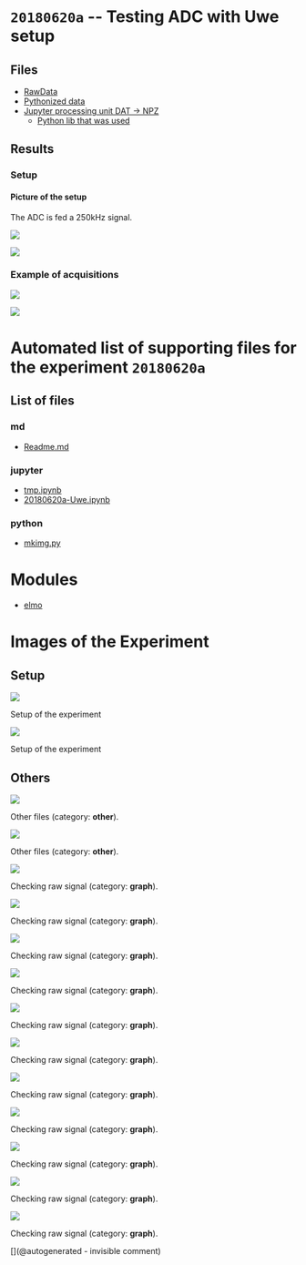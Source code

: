 # `20180620a` -- Testing ADC with Uwe setup

## Files

* [RawData](/include/community/Uwe/20180620a/data/20180620a.DAT)
* [Pythonized data](/include/community/Uwe/20180620a/20180620a.npz)
* [Jupyter processing unit DAT -> NPZ](/include/community/Uwe/20180620a/20180620a-Uwe.ipynb)
  * [Python lib that was used](/include/community/Uwe/20180620a/ustk.py)

## Results

### Setup

#### Picture of the setup

The ADC is fed a 250kHz signal.

![](/include/community/Uwe/20180620a/IMAG0232.jpg)

![](/include/community/Uwe/20180620a/IMAG0233.jpg)

### Example of acquisitions

![](/include/community/Uwe/20180620a/lines/20180620a_line1sample.jpg)

![](/include/community/Uwe/20180620a/lines/20180620a_line0details.jpg)


# Automated list of supporting files for the __experiment `20180620a`__

## List of files

### md

* [Readme.md](/include/community/Uwe/20180620a/Readme.md)


### jupyter

* [tmp.ipynb](/tmp.ipynb)
* [20180620a-Uwe.ipynb](/include/community/Uwe/20180620a/20180620a-Uwe.ipynb)


### python

* [mkimg.py](/include/community/Uwe/20180620a/mkimg.py)





# Modules

* [elmo](/elmo/)




# Images of the Experiment

## Setup

![](/include/community/Uwe/20180620a/IMAG0232.jpg)

Setup of the experiment

![](/include/community/Uwe/20180620a/IMAG0233.jpg)

Setup of the experiment

## Others

![](/include/community/Uwe/20180620a/maps/20180620a.DAT_rawsignal.jpg)

Other files (category: __other__).

![](/include/community/Uwe/20180620a/maps/20180620a.DAT_spectrum.jpg)

Other files (category: __other__).

![](/include/community/Uwe/20180620a/lines/20180620a_line5sample.jpg)

Checking raw signal (category: __graph__).

![](/include/community/Uwe/20180620a/lines/20180620a_line4sample.jpg)

Checking raw signal (category: __graph__).

![](/include/community/Uwe/20180620a/lines/20180620a_line8sample.jpg)

Checking raw signal (category: __graph__).

![](/include/community/Uwe/20180620a/lines/20180620a_line0details.jpg)

Checking raw signal (category: __graph__).

![](/include/community/Uwe/20180620a/lines/20180620a_line0sample.jpg)

Checking raw signal (category: __graph__).

![](/include/community/Uwe/20180620a/lines/20180620a_line7sample.jpg)

Checking raw signal (category: __graph__).

![](/include/community/Uwe/20180620a/lines/20180620a_line9sample.jpg)

Checking raw signal (category: __graph__).

![](/include/community/Uwe/20180620a/lines/20180620a_line2sample.jpg)

Checking raw signal (category: __graph__).

![](/include/community/Uwe/20180620a/lines/20180620a_line6sample.jpg)

Checking raw signal (category: __graph__).

![](/include/community/Uwe/20180620a/lines/20180620a_line3sample.jpg)

Checking raw signal (category: __graph__).

![](/include/community/Uwe/20180620a/lines/20180620a_line1sample.jpg)

Checking raw signal (category: __graph__).










[](@autogenerated - invisible comment)